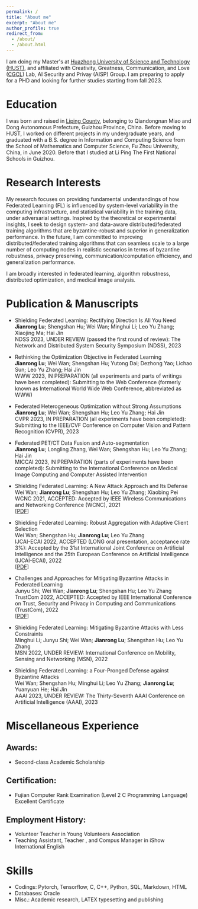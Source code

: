 ```yaml
---
permalink: /
title: "About me"
excerpt: "About me"
author_profile: true
redirect_from: 
  - /about/
  - /about.html
---
```


I am doing my Master's at [Huazhong University of Science and Technology (HUST)](https://www.hust.edu.cn/), and affiliated with Creativity, Greatness, Communication, and Love ([CGCL](http://grid.hust.edu.cn/index.htm)) Lab, AI Security and Privay (AISP) Group. I am preparing to apply for a PHD and looking for further studies starting from fall 2023.

Education
======
I was born and raised in [Liping County](https://baike.baidu.com/item/%E9%BB%8E%E5%B9%B3%E5%8E%BF/424519?fr=aladdin), belonging to Qiandongnan Miao and Dong Autonomous Prefecture, Guizhou Province, China. 
Before moving to HUST, I worked on different projects in my undergraduate years, and graduated with a B.S. degree in Information and Computing Science from the School of Mathematics and Computer Science, Fu Zhou University, China, in June 2020. Before that I studied at Li Ping The First National Schools in Guizhou.

Research Interests
======
My research focuses on providing fundamental understandings of how Federated Learning (FL) is influenced by system-level variability in the computing infrastructure, and statistical variability in the training data, under adversarial settings. Inspired by the theoretical or experimental insights, I seek to design system- and data-aware distributed/federated training algorithms that are byzantine-robust and superior in  generalization performance. In the future, I am committed to improving distributed/federated training algorithms that can seamless scale to a large number of computing nodes in realistic secnarios in terms of byzantine robustness, privacy preserving, communication/computation efficiency, and generalization performance.

I am broadly interested in federated learning, algorithm robustness, distributed optimization, and medical image analysis.

Publication & Manuscripts
======
- Shielding Federated Learning: Rectifying Direction Is All You Need <br>
**Jianrong Lu**; Shengshan Hu; Wei Wan; Minghui Li; Leo Yu Zhang; Xiaojing Ma; Hai Jin <br>
NDSS 2023, UNDER REVIEW (passed the first round of review):
The Network and Distributed System Security Symposium (NDSS), 2023 <br>

- Rethinking the Optimization Objective in Federated Learning <br>
**Jianrong Lu**; Wei Wan; Shengshan Hu; Yutong Dai; Dezhong Yao; Lichao Sun; Leo Yu Zhang; Hai Jin <br>
WWW 2023, IN PREPARATION (all experiments and parts of writings have been completed):
Submitting to the Web Conference (formerly known as International World Wide Web Conference, abbreviated as WWW) <br>

- Federated Heterogeneous Optimization without Strong Assumptions <br>
**Jianrong Lu**; Wei Wan; Shengshan Hu; Leo Yu Zhang; Hai Jin <br>
CVPR 2023, IN PREPARATION (all experiments have been completed): 
Submitting to the IEEE/CVF Conference on Computer Vision and Pattern Recognition (CVPR), 2023 <br>

- Federated PET/CT Data Fusion and Auto-segmentation <br>
**Jianrong Lu**; Longling Zhang, Wei Wan; Shengshan Hu; Leo Yu Zhang; Hai Jin <br>
MICCAI 2023, IN PREPARATION (parts of experiments have been completed): 
Submitting to the International Conference on Medical Image Computing and Computer Assisted Intervention <br>

- Shielding Federated Learning: A New Attack Approach and Its Defense <br>
Wei Wan; **Jianrong Lu**; Shengshan Hu; Leo Yu Zhang; Xiaobing Pei <br>
WCNC 2021, ACCEPTED: 
Accepted by IEEE Wireless Communications and Networking Conference (WCNC), 2021 <br>
[[PDF](https://ieeexplore.ieee.org/abstract/document/9417334)]

- Shielding Federated Learning: Robust Aggregation with Adaptive Client Selection <br>
Wei Wan; Shengshan Hu; **Jianrong Lu**; Leo Yu Zhang <br>
IJCAI-ECAI 2022, ACCEPTED (LONG oral presentation, acceptance rate 3%):
Accepted by the 31st International Joint Conference on Artificial Intelligence and the 25th European Conference on Artificial 	Intelligence (IJCAI-ECAI), 2022 <br>
[[PDF](https://arxiv.org/pdf/2204.13256.pdf)]

- Challenges and Approaches for Mitigating Byzantine Attacks in Federated Learning <br>
Junyu Shi; Wei Wan; **Jianrong Lu**; Shengshan Hu; Leo Yu Zhang <br>
TrustCom 2022, ACCEPTED: 
Accepted by IEEE International Conference on Trust, Security and Privacy in Computing and Communications (TrustCom), 2022 <br>
[[PDF](https://arxiv.org/pdf/2112.14468.pdf)]
 
- Shielding Federated Learning: Mitigating Byzantine Attacks with Less Constraints <br>
Minghui Li; Junyu Shi; Wei Wan; **Jianrong Lu**; Shengshan Hu; Leo Yu Zhang <br>
MSN 2022, UNDER REVIEW:
International Conference on Mobility, Sensing and Networking (MSN), 2022 <br>

- Shielding Federated Learning: a Four-Pronged Defense against Byzantine Attacks <br>
Wei Wan; Shengshan Hu; Minghui Li; Leo Yu Zhang; **Jianrong Lu**; Yuanyuan He; Hai Jin <br>
AAAI 2023, UNDER REVIEW:
The Thirty-Seventh AAAI Conference on Artificial Intelligence (AAAI), 2023 <br>

Miscellaneous Experience
======

Awards: 
------
- Second-class Academic Scholarship

Certification:
------
- Fujian Computer Rank Examination (Level 2 C Programming Language) Excellent Certificate <br>

Employment History:
------
- Volunteer Teacher in Young Volunteers Association <br>
- Teaching Assistant, Teacher , and Compus Manager in iShow International English

Skills
======
- Codings: Pytorch, Tensorflow, C, C++, Python, SQL, Markdown, HTML
- Databases: Oracle
- Misc.: Academic research, LATEX typesetting and publishing
